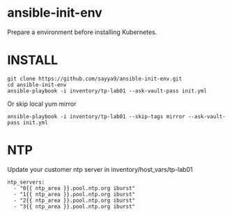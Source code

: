 # ansible-init-env

Prepare a environment before installing Kubernetes.

INSTALL
=======

```
git clone https://github.com/sayya9/ansible-init-env.git
cd ansible-init-env
ansible-playbook -i inventory/tp-lab01 --ask-vault-pass init.yml
```

Or skip local yum mirror

```
ansible-playbook -i inventory/tp-lab01 --skip-tags mirror --ask-vault-pass init.yml
```

NTP
=======

Update your customer ntp server in inventory/host_vars/tp-lab01

```
ntp_servers:
  - "0{{ ntp_area }}.pool.ntp.org iburst"
  - "1{{ ntp_area }}.pool.ntp.org iburst"
  - "2{{ ntp_area }}.pool.ntp.org iburst"
  - "3{{ ntp_area }}.pool.ntp.org iburst"
```
